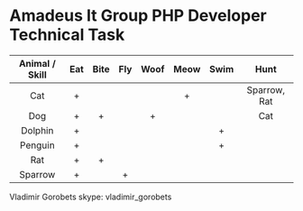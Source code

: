 # Amadeus It Group PHP Developer Technical Task

| Animal / Skill | Eat | Bite | Fly | Woof | Meow | Swim |     Hunt    |
|:--------------:|:---:|:----:|:---:|:----:|:----:|:----:|:-----------:|
| Cat            |  +  |      |     |      |   +  |      | Sparrow, Rat |
| Dog            |  +  |   +  |     |   +  |      |      |     Cat     |
| Dolphin        |  +  |      |     |      |      |   +  |             |
| Penguin        |  +  |      |     |      |      |   +  |             |
| Rat            |  +  |   +  |     |      |      |      |             |
| Sparrow        |  +  |      |  +  |      |      |      |             |

Vladimir Gorobets
skype: vladimir_gorobets